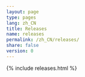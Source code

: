 ```yaml
---
layout: page
type: pages
lang: zh_CN
title: Releases
name: releases
permalink: /zh_CN/releases/
share: false
version: 0
---
```


{% include releases.html %}
